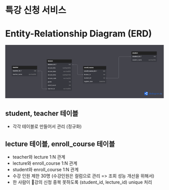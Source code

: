 # 특강 신청 서비스

# Entity-Relationship Diagram (ERD)

![erd.png](./erd.png)

## student, teacher 테이블
- 각각 테이블로 만들어서 관리 (정규화)

## lecture 테이블, enroll_course 테이블
- teacher와 lecture 1:N 관계
- lecture와 enroll_course 1:N 관계
- student와 enroll_course 1:N 관계
- 수강 인원 제한 30명 (수강인원은 컬럼으로 관리 => 조회 성능 개선을 위해서)
- 한 사람이 강의 신청 중복 못하도록 (student_id, lecture_id) unique 처리
